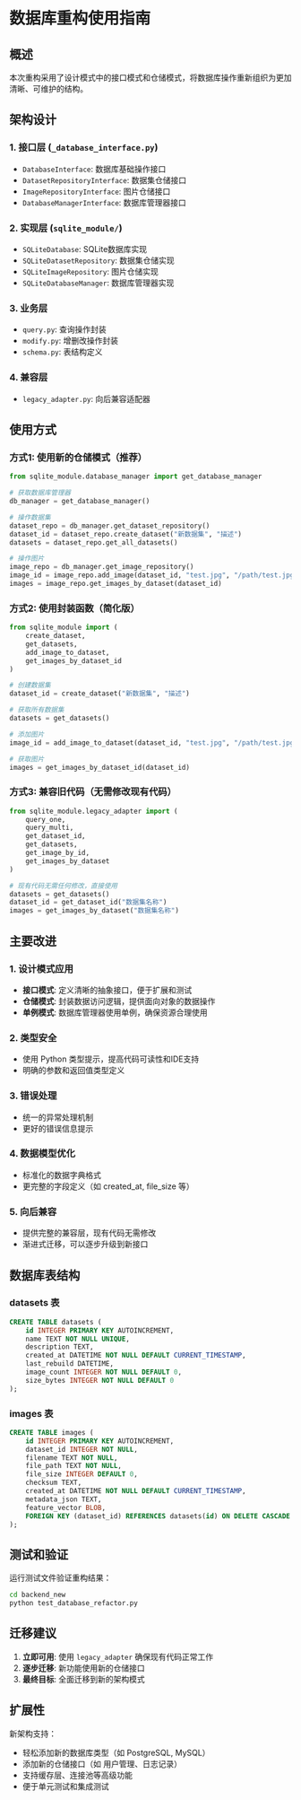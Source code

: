 # 数据库重构使用指南

## 概述

本次重构采用了设计模式中的接口模式和仓储模式，将数据库操作重新组织为更加清晰、可维护的结构。

## 架构设计

### 1. 接口层 (`_database_interface.py`)
- `DatabaseInterface`: 数据库基础操作接口
- `DatasetRepositoryInterface`: 数据集仓储接口  
- `ImageRepositoryInterface`: 图片仓储接口
- `DatabaseManagerInterface`: 数据库管理器接口

### 2. 实现层 (`sqlite_module/`)
- `SQLiteDatabase`: SQLite数据库实现
- `SQLiteDatasetRepository`: 数据集仓储实现
- `SQLiteImageRepository`: 图片仓储实现  
- `SQLiteDatabaseManager`: 数据库管理器实现

### 3. 业务层
- `query.py`: 查询操作封装
- `modify.py`: 增删改操作封装
- `schema.py`: 表结构定义

### 4. 兼容层
- `legacy_adapter.py`: 向后兼容适配器

## 使用方式

### 方式1: 使用新的仓储模式（推荐）

```python
from sqlite_module.database_manager import get_database_manager

# 获取数据库管理器
db_manager = get_database_manager()

# 操作数据集
dataset_repo = db_manager.get_dataset_repository()
dataset_id = dataset_repo.create_dataset("新数据集", "描述")
datasets = dataset_repo.get_all_datasets()

# 操作图片
image_repo = db_manager.get_image_repository()
image_id = image_repo.add_image(dataset_id, "test.jpg", "/path/test.jpg")
images = image_repo.get_images_by_dataset(dataset_id)
```

### 方式2: 使用封装函数（简化版）

```python
from sqlite_module import (
    create_dataset, 
    get_datasets,
    add_image_to_dataset,
    get_images_by_dataset_id
)

# 创建数据集
dataset_id = create_dataset("新数据集", "描述")

# 获取所有数据集
datasets = get_datasets()

# 添加图片
image_id = add_image_to_dataset(dataset_id, "test.jpg", "/path/test.jpg")

# 获取图片
images = get_images_by_dataset_id(dataset_id)
```

### 方式3: 兼容旧代码（无需修改现有代码）

```python
from sqlite_module.legacy_adapter import (
    query_one,
    query_multi,
    get_dataset_id,
    get_datasets,
    get_image_by_id,
    get_images_by_dataset
)

# 现有代码无需任何修改，直接使用
datasets = get_datasets()
dataset_id = get_dataset_id("数据集名称")
images = get_images_by_dataset("数据集名称")
```

## 主要改进

### 1. 设计模式应用
- **接口模式**: 定义清晰的抽象接口，便于扩展和测试
- **仓储模式**: 封装数据访问逻辑，提供面向对象的数据操作
- **单例模式**: 数据库管理器使用单例，确保资源合理使用

### 2. 类型安全
- 使用 Python 类型提示，提高代码可读性和IDE支持
- 明确的参数和返回值类型定义

### 3. 错误处理
- 统一的异常处理机制
- 更好的错误信息提示

### 4. 数据模型优化
- 标准化的数据字典格式
- 更完整的字段定义（如 created_at, file_size 等）

### 5. 向后兼容
- 提供完整的兼容层，现有代码无需修改
- 渐进式迁移，可以逐步升级到新接口

## 数据库表结构

### datasets 表
```sql
CREATE TABLE datasets (
    id INTEGER PRIMARY KEY AUTOINCREMENT,
    name TEXT NOT NULL UNIQUE,
    description TEXT,
    created_at DATETIME NOT NULL DEFAULT CURRENT_TIMESTAMP,
    last_rebuild DATETIME,
    image_count INTEGER NOT NULL DEFAULT 0,
    size_bytes INTEGER NOT NULL DEFAULT 0
);
```

### images 表
```sql
CREATE TABLE images (
    id INTEGER PRIMARY KEY AUTOINCREMENT,
    dataset_id INTEGER NOT NULL,
    filename TEXT NOT NULL,
    file_path TEXT NOT NULL,
    file_size INTEGER DEFAULT 0,
    checksum TEXT,
    created_at DATETIME NOT NULL DEFAULT CURRENT_TIMESTAMP,
    metadata_json TEXT,
    feature_vector BLOB,
    FOREIGN KEY (dataset_id) REFERENCES datasets(id) ON DELETE CASCADE
);
```

## 测试和验证

运行测试文件验证重构结果：

```bash
cd backend_new
python test_database_refactor.py
```

## 迁移建议

1. **立即可用**: 使用 `legacy_adapter` 确保现有代码正常工作
2. **逐步迁移**: 新功能使用新的仓储接口
3. **最终目标**: 全面迁移到新的架构模式

## 扩展性

新架构支持：
- 轻松添加新的数据库类型（如 PostgreSQL, MySQL）
- 添加新的仓储接口（如 用户管理、日志记录）
- 支持缓存层、连接池等高级功能
- 便于单元测试和集成测试
